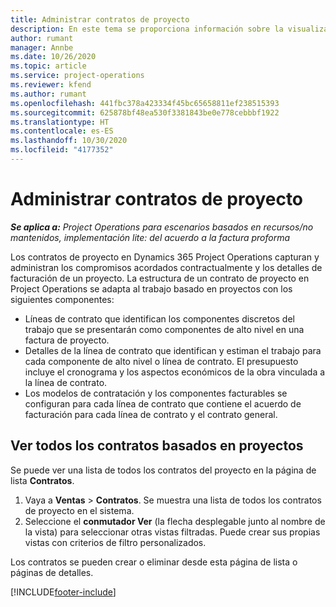 ```yaml
---
title: Administrar contratos de proyecto
description: En este tema se proporciona información sobre la visualización de contratos basados en proyecto.
author: rumant
manager: Annbe
ms.date: 10/26/2020
ms.topic: article
ms.service: project-operations
ms.reviewer: kfend
ms.author: rumant
ms.openlocfilehash: 441fbc378a423334f45bc65658811ef238515393
ms.sourcegitcommit: 625878bf48ea530f3381843be0e778cebbbf1922
ms.translationtype: HT
ms.contentlocale: es-ES
ms.lasthandoff: 10/30/2020
ms.locfileid: "4177352"
---
```

# <a name="manage-project-contracts"></a>Administrar contratos de proyecto

_**Se aplica a:** Project Operations para escenarios basados en recursos/no mantenidos, implementación lite: del acuerdo a la factura proforma_

Los contratos de proyecto en Dynamics 365 Project Operations capturan y administran los compromisos acordados contractualmente y los detalles de facturación de un proyecto. La estructura de un contrato de proyecto en Project Operations se adapta al trabajo basado en proyectos con los siguientes componentes:

- Líneas de contrato que identifican los componentes discretos del trabajo que se presentarán como componentes de alto nivel en una factura de proyecto.
- Detalles de la línea de contrato que identifican y estiman el trabajo para cada componente de alto nivel o línea de contrato. El presupuesto incluye el cronograma y los aspectos económicos de la obra vinculada a la línea de contrato.
- Los modelos de contratación y los componentes facturables se configuran para cada línea de contrato que contiene el acuerdo de facturación para cada línea de contrato y el contrato general.

## <a name="view-all-project-based-contracts"></a>Ver todos los contratos basados en proyectos

Se puede ver una lista de todos los contratos del proyecto en la página de lista **Contratos**. 

1. Vaya a **Ventas** > **Contratos**. Se muestra una lista de todos los contratos de proyecto en el sistema. 
2. Seleccione el **conmutador Ver** (la flecha desplegable junto al nombre de la vista) para seleccionar otras vistas filtradas. Puede crear sus propias vistas con criterios de filtro personalizados.

Los contratos se pueden crear o eliminar desde esta página de lista o páginas de detalles.


[!INCLUDE[footer-include](../../includes/footer-banner.md)]